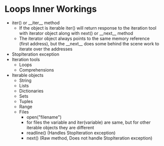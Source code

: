 # Loops Inner Workings

- iter() or \_\_iter\_\_ method
  - If the object is iterable iter() will return response to the iteration tool with iterator object along with next() or \_\_next\_\_ method
  - The iterator object always points to the same memory reference (first address), but the \_\_next\_\_ does some behind the scene work to iterate over the addresses
- StopIteration exception
- Iteration tools
  - Loops
  - Comprehensions
- Iterable objects
  - String
  - Lists
  - Dictionaries
  - Sets
  - Tuples
  - Range
  - Files
    - open("filename")
    - for files the variable and iter(variable) are same, but for other iterable objects they are different
    - readline() (Handles StopIteration exception)
    - next() (Raw method, Does not handle StopIteration exception)
